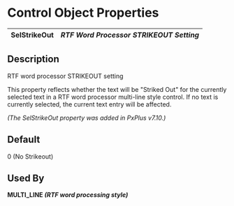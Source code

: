 # Control Object Properties

**SelStrikeOut** |  **_RTF Word Processor STRIKEOUT Setting_**  
---|---  
  
## Description

RTF word processor STRIKEOUT setting

This property reflects whether the text will be "Striked Out" for the currently selected text in a RTF word processor multi-line style control. If no text is currently selected, the current text entry will be affected.

_(The SelStrikeOut property was added in PxPlus v7.10.)_

## Default

0 (No Strikeout)

## Used By 

**MULTI_LINE _(RTF word processing style)_**
